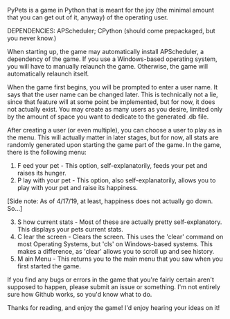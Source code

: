 PyPets is a game in Python that is meant for the joy (the minimal amount that you can get out of it, anyway) of the operating user.

DEPENDENCIES:
APScheduler;
CPython (should come prepackaged, but you never know.)

When starting up, the game may automatically install APScheduler, a dependency of the game.
If you use a Windows-based operating system, you will have to manually relaunch the game.
Otherwise, the game will automatically relaunch itself.

When the game first begins, you will be prompted to enter a user name.
It says that the user name can be changed later. This is technically not
a lie, since that feature will at some point be implemented, but for now, it does not actually exist.
You may create as many users as you desire, limited only by the amount of space you want to dedicate to the generated .db file.

After creating a user (or even multiple), you can choose a user to play as in the menu.
This will actually matter in later stages, but for now, all stats are randomly generated upon starting the game part of the game.
In the game, there is the following menu:

1. F eed your pet - This option, self-explanatorily, feeds your pet and raises its hunger.
2. P lay with your pet - This option, also self-explanatorily, allows you to play with your pet and raise its happiness.

[Side note: As of 4/17/19, at least, happiness does not actually go down. So...]

3. S how current stats - Most of these are actually pretty self-explanatory. This displays your pets current stats.
4. C lear the screen - Clears the screen. This uses the 'clear' command on most Operating Systems, but 'cls' on Windows-based systems. This makes a difference, as 'clear' allows you to scroll up and see history.
5. M ain Menu - This returns you to the main menu that you saw when you first started the game.

If you find any bugs or errors in the game that you're fairly certain aren't supposed to happen, please submit an issue or something.
I'm not entirely sure how Github works, so you'd know what to do.

Thanks for reading, and enjoy the game! I'd enjoy hearing your ideas on it!
